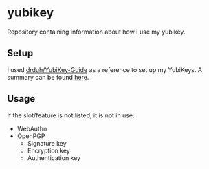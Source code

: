 # yubikey

Repository containing information about how I use my yubikey.

## Setup

I used [drduh/YubiKey-Guide](https://github.com/drduh/YubiKey-Guide) as a reference to set up my YubiKeys. A summary can be found [here](./YubiKey-Guide-summary.md).

## Usage

If the slot/feature is not listed, it is not in use.

- WebAuthn
- OpenPGP
   - Signature key
   - Encryption key
   - Authentication key

